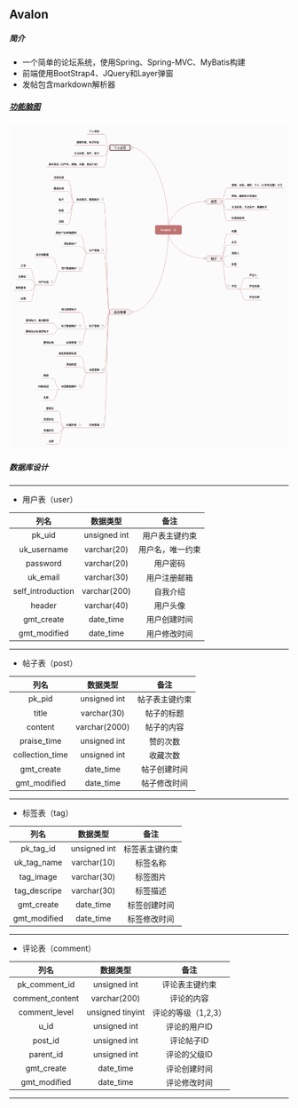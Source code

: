 Avalon
----
##### 简介
- 一个简单的论坛系统，使用Spring、Spring-MVC、MyBatis构建
- 前端使用BootStrap4、JQuery和Layer弹窗
- 发帖包含markdown解析器
##### [功能脑图](http://naotu.baidu.com/file/db9338d51939d2167a6ba5b6f1251ffa?token=0a7c11b6e3cb2951)
![](./Avalon.png)
##### 数据库设计
- - - -
- 用户表（user）

列名|数据类型|备注
:----:|:----:|:----:
pk_uid|unsigned int|用户表主键约束
uk_username|varchar(20)|用户名，唯一约束
password|varchar(20)|用户密码
uk_email|varchar(30)|用户注册邮箱
self_introduction|varchar(200)|自我介绍
header|varchar(40)|用户头像
gmt_create|date_time|用户创建时间
gmt_modified|date_time|用户修改时间
- - - -

- 帖子表（post）

列名|数据类型|备注
:----:|:----:|:----:
pk_pid|unsigned int|帖子表主键约束
title|varchar(30)|帖子的标题
content|varchar(2000)|帖子的内容
praise_time|unsigned int|赞的次数
collection_time|unsigned int|收藏次数
gmt_create|date_time|帖子创建时间
gmt_modified|date_time|帖子修改时间

- - - -

- 标签表（tag）

列名|数据类型|备注
:----:|:----:|:----:
pk_tag_id|unsigned int|标签表主键约束
uk_tag_name|varchar(10)|标签名称
tag_image|varchar(30)|标签图片
tag_descripe|varchar(30)|标签描述
gmt_create|date_time|标签创建时间
gmt_modified|date_time|标签修改时间

- - - - 

- 评论表（comment）

列名|数据类型|备注
:----:|:----:|:----:
pk_comment_id|unsigned int|评论表主键约束
comment_content|varchar(200)|评论的内容
comment_level|unsigned tinyint|评论的等级（1,2,3）
u_id|unsigned int|评论的用户ID
post_id|unsigned int|评论帖子ID
parent_id|unsigned int|评论的父级ID
gmt_create|date_time|评论创建时间
gmt_modified|date_time|评论修改时间

- - - -